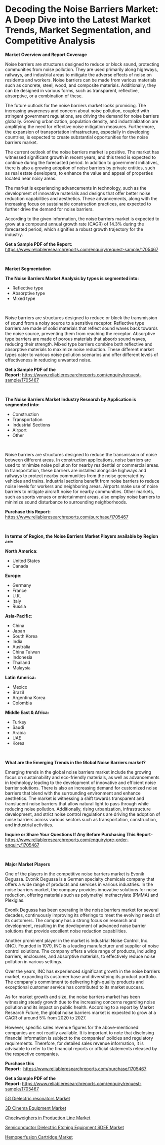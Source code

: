 <p><h1>Decoding the Noise Barriers Market: A Deep Dive into the Latest Market Trends, Market Segmentation, and Competitive Analysis</h1></p><p><strong>Market Overview and Report Coverage</strong></p>
<p><p>Noise barriers are structures designed to reduce or block sound, protecting communities from noise pollution. They are used primarily along highways, railways, and industrial areas to mitigate the adverse effects of noise on residents and workers. Noise barriers can be made from various materials such as concrete, steel, wood, and composite materials. Additionally, they can be designed in various forms, such as transparent, reflective, absorptive, or a combination of these.</p><p>The future outlook for the noise barriers market looks promising. The increasing awareness and concern about noise pollution, coupled with stringent government regulations, are driving the demand for noise barriers globally. Growing urbanization, population density, and industrialization are amplifying the need for effective noise mitigation measures. Furthermore, the expansion of transportation infrastructure, especially in developing countries, is expected to create substantial opportunities for the noise barriers market.</p><p>The current outlook of the noise barriers market is positive. The market has witnessed significant growth in recent years, and this trend is expected to continue during the forecasted period. In addition to government initiatives, there is also a growing adoption of noise barriers by private entities, such as real estate developers, to enhance the value and appeal of properties located near noisy areas.</p><p>The market is experiencing advancements in technology, such as the development of innovative materials and designs that offer better noise reduction capabilities and aesthetics. These advancements, along with the increasing focus on sustainable construction practices, are expected to further drive the demand for noise barriers.</p><p>According to the given information, the noise barriers market is expected to grow at a compound annual growth rate (CAGR) of 14.3% during the forecasted period, which signifies a robust growth trajectory for the industry.</p></p>
<p><strong>Get a Sample PDF of the Report:</strong> <a href="https://www.reliableresearchreports.com/enquiry/request-sample/1705467">https://www.reliableresearchreports.com/enquiry/request-sample/1705467</a></p>
<p>&nbsp;</p>
<p><strong>Market Segmentation</strong></p>
<p><strong>The Noise Barriers Market Analysis by types is segmented into:</strong></p>
<p><ul><li>Reflective type</li><li>Absorptive type</li><li>Mixed type</li></ul></p>
<p>&nbsp;</p>
<p><p>Noise barriers are structures designed to reduce or block the transmission of sound from a noisy source to a sensitive receptor. Reflective type barriers are made of solid materials that reflect sound waves back towards the noise source, preventing them from reaching the receptor. Absorptive type barriers are made of porous materials that absorb sound waves, reducing their strength. Mixed type barriers combine both reflective and absorptive materials to maximize noise reduction. These different market types cater to various noise pollution scenarios and offer different levels of effectiveness in reducing unwanted noise.</p></p>
<p><strong>Get a Sample PDF of the Report:</strong>&nbsp;<a href="https://www.reliableresearchreports.com/enquiry/request-sample/1705467">https://www.reliableresearchreports.com/enquiry/request-sample/1705467</a></p>
<p>&nbsp;</p>
<p><strong>The Noise Barriers Market Industry Research by Application is segmented into:</strong></p>
<p><ul><li>Construction</li><li>Transportation</li><li>Industrial Sections</li><li>Airport</li><li>Other</li></ul></p>
<p>&nbsp;</p>
<p><p>Noise barriers are structures designed to reduce the transmission of noise between different areas. In construction applications, noise barriers are used to minimize noise pollution for nearby residential or commercial areas. In transportation, these barriers are installed alongside highways and railways to protect nearby communities from the noise generated by vehicles and trains. Industrial sections benefit from noise barriers to reduce noise levels for workers and neighboring areas. Airports make use of noise barriers to mitigate aircraft noise for nearby communities. Other markets, such as sports venues or entertainment areas, also employ noise barriers to minimize sound disturbance to surrounding neighborhoods.</p></p>
<p><strong>Purchase this Report:</strong>&nbsp; <a href="https://www.reliableresearchreports.com/purchase/1705467">https://www.reliableresearchreports.com/purchase/1705467</a></p>
<p>&nbsp;</p>
<p><strong>In terms of Region, the Noise Barriers Market Players available by Region are:</strong></p>
<p>
    <p> <strong> North America: </strong>
        <ul>
            <li>United States</li>
            <li>Canada</li>
        </ul>
        </p> 
    <p> <strong> Europe: </strong>
        <ul>
            <li>Germany</li>
            <li>France</li>
            <li>U.K.</li>
            <li>Italy</li>
            <li>Russia</li>
        </ul>
        </p> 
    <p> <strong> Asia-Pacific: </strong>
        <ul>
            <li>China</li>
            <li>Japan</li>
            <li>South Korea</li>
            <li>India</li>
            <li>Australia</li>
            <li>China Taiwan</li>
            <li>Indonesia</li>
            <li>Thailand</li>
            <li>Malaysia</li>
        </ul>
        </p> 
    <p> <strong> Latin America: </strong>
        <ul>
            <li>Mexico</li>
            <li>Brazil</li>
            <li>Argentina Korea</li>
            <li>Colombia</li>
        </ul>
        </p> 
    <p> <strong> Middle East & Africa: </strong>
        <ul>
            <li>Turkey</li>
            <li>Saudi</li>
            <li>Arabia</li>
            <li>UAE</li>
            <li>Korea</li>
        </ul>
    </p>
    </p>
<p>&nbsp;</p>
<p><strong>What are the Emerging Trends in the Global Noise Barriers market?</strong></p>
<p><p>Emerging trends in the global noise barriers market include the growing focus on sustainability and eco-friendly materials, as well as advancements in technology leading to the development of innovative and efficient noise barrier solutions. There is also an increasing demand for customized noise barriers that blend with the surrounding environment and enhance aesthetics. The market is witnessing a shift towards transparent and translucent noise barriers that allow natural light to pass through while reducing noise pollution. Additionally, rising urbanization, infrastructure development, and strict noise control regulations are driving the adoption of noise barriers across various sectors such as transportation, construction, and industrial activities.</p></p>
<p><strong>Inquire or Share Your Questions If Any Before Purchasing This Report</strong>- <a href="https://www.reliableresearchreports.com/enquiry/pre-order-enquiry/1705467">https://www.reliableresearchreports.com/enquiry/pre-order-enquiry/1705467</a></p>
<p>&nbsp;</p>
<p><strong>Major Market Players</strong></p>
<p><p>One of the players in the competitive noise barriers market is Evonik Degussa. Evonik Degussa is a German specialty chemicals company that offers a wide range of products and services in various industries. In the noise barriers market, the company provides innovative solutions for noise reduction, offering materials such as polymethyl methacrylate (PMMA) and Plexiglas. </p><p>Evonik Degussa has been operating in the noise barriers market for several decades, continuously improving its offerings to meet the evolving needs of its customers. The company has a strong focus on research and development, resulting in the development of advanced noise barrier solutions that provide excellent noise reduction capabilities.</p><p>Another prominent player in the market is Industrial Noise Control, Inc. (INC). Founded in 1979, INC is a leading manufacturer and supplier of noise control solutions. The company offers a wide range of products, including barriers, enclosures, and absorptive materials, to effectively reduce noise pollution in various settings.</p><p>Over the years, INC has experienced significant growth in the noise barriers market, expanding its customer base and diversifying its product portfolio. The company's commitment to delivering high-quality products and exceptional customer service has contributed to its market success.</p><p>As for market growth and size, the noise barriers market has been witnessing steady growth due to the increasing concerns regarding noise pollution and its impact on public health. According to a report by Market Research Future, the global noise barriers market is expected to grow at a CAGR of around 5% from 2020 to 2027.</p><p>However, specific sales revenue figures for the above-mentioned companies are not readily available. It is important to note that disclosing financial information is subject to the companies' policies and regulatory requirements. Therefore, for detailed sales revenue information, it is advisable to refer to the financial reports or official statements released by the respective companies.</p></p>
<p><strong>Purchase this Report:</strong>&nbsp;&nbsp;<a href="https://www.reliableresearchreports.com/purchase/1705467">https://www.reliableresearchreports.com/purchase/1705467</a></p>
<p></p>
<p><strong>Get a Sample PDF of the Report:</strong>&nbsp;<a href="https://www.reliableresearchreports.com/enquiry/request-sample/1705467">https://www.reliableresearchreports.com/enquiry/request-sample/1705467</a></p>
<p><p><a href="https://www.linkedin.com/pulse/5g-dielectric-resonators-market-research-report-provides-pkudf/">5G Dielectric resonators Market</a></p><p><a href="https://medium.com/@sandramurphy56/3d-cinema-equipment-market-the-key-to-successful-business-strategy-forecast-till-2030-ff3a6868907e">3D Cinema Equipment Market</a></p><p><a href="https://medium.com/@debradaniels04/checkweighers-in-production-line-market-insights-into-market-cagr-market-trends-and-growth-4262bb14aef4">Checkweighers in Production Line Market</a></p><p><a href="https://www.linkedin.com/pulse/semiconductor-dielectric-etching-equipment-sdee-market-isiyf/">Semiconductor Dielectric Etching Equipment SDEE Market</a></p><p><a href="https://www.linkedin.com/pulse/hemoperfusion-cartridge-market-research-report-provides-kkyyf/">Hemoperfusion Cartridge Market</a></p></p>
